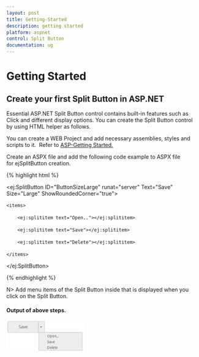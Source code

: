 ```yaml
---
layout: post
title: Getting-Started
description: getting started
platform: aspnet
control: Split Button
documentation: ug
---
```


# Getting Started

## Create your first Split Button in ASP.NET

Essential ASP.NET Split Button control contains built-in features such as Click and different display options. You can create the Split Button control by using HTML helper as follows.

You can create a WEB Project and add necessary assemblies, styles and scripts to it.  Refer to [ASP-Getting Started.](http://help.syncfusion.com/ug/js/Documents/gettingstartedwithmv.htm)

Create an ASPX file and add the following code example to ASPX file for ejSplitButton creation.

{% highlight html %}

<ej:SplitButton ID="ButtonSizeLarge" runat="server" Text="Save" Size="Large" ShowRoundedCorner="true">

    <items>

        <ej:splititem text="Open.."></ej:splititem>

        <ej:splititem text="Save"></ej:splititem>

        <ej:splititem text="Delete"></ej:splititem>

    </items>

</ej:SplitButton>

{% endhighlight %}


N> Add menu items of the Split Button inside <Items> that is displayed when you click on the Split Button.

#### Output of above steps.

![](Getting-Started_images/Getting-Started_img2.png)